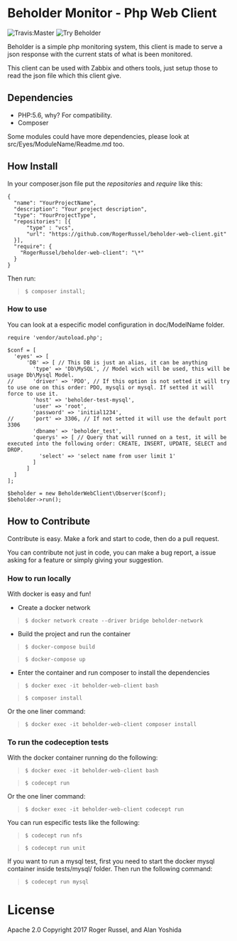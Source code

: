 # Beholder Monitor - Php Web Client

![Travis:Master](https://travis-ci.org/RogerRussel/beholder-web-client.svg?branch=master "Travis Master")
![Try Beholder](https://raw.githubusercontent.com/RogerRussel/beholder-web-client/master/opt/img/beholder.jpg)

Beholder is a simple php monitoring system, this client is made to serve a json response with the current stats of what is been monitored.

This client can be used with Zabbix and others tools, just setup those to read the json file which this client give.



## Dependencies

* PHP:5.6, why? For compatibility.
* Composer

Some modules could have more dependencies, please look at src/Eyes/ModuleName/Readme.md too.

## How Install

In your composer.json file put the *repositories* and *require* like this:

```
{
  "name": "YourProjectName",
  "description": "Your project description",
  "type": "YourProjectType",
  "repositories": [{
      "type" : "vcs",
      "url": "https://github.com/RogerRussel/beholder-web-client.git"
  }],
  "require": {
    "RogerRussel/beholder-web-client": "\*"
  }
}
```

Then run:

> `$ composer install;`

### How to use

You can look at a especific model configuration in doc/ModelName folder.

```
require 'vendor/autoload.php';

$conf = [
  'eyes' => [
      'DB' => [ // This DB is just an alias, it can be anything
        'type' => 'Db\MySQL', // Model wich will be used, this will be usage Db\Mysql Model.
//      'driver' => 'PDO', // If this option is not setted it will try to use one on this order: PDO, mysqli or mysql. If setted it will force to use it.
        'host' => 'beholder-test-mysql',
        'user' => 'root',
        'password' => 'initial1234',
//      'port' => 3306, // If not setted it will use the default port 3306
        'dbname' => 'beholder_test',
        'querys' => [ // Query that will runned on a test, it will be executed into the following order: CREATE, INSERT, UPDATE, SELECT and DROP.
          'select' => 'select name from user limit 1'
        ]
      ]
  ]
];

$beholder = new BeholderWebClient\Observer($conf);
$beholder->run();
```


## How to Contribute

Contribute is easy. Make a fork and start to code, then do a pull request.

You can contribute not just in code, you can make a bug report, a issue asking for a feature or simply giving your suggestion.


### How to run locally

With docker is easy and fun!

* Create a docker network

> `$ docker network create --driver bridge beholder-network`

* Build the project and run the container

> `$ docker-compose build`

> `$ docker-compose up`

* Enter the container and run composer to install the dependencies

> `$ docker exec -it beholder-web-client bash`

> `$ composer install`

Or the one liner command:

> `$ docker exec -it beholder-web-client composer install`

### To run the codeception tests
With the docker container running do the following:

> `$ docker exec -it beholder-web-client bash`

> `$ codecept run`

Or the one liner command:

> `$ docker exec -it beholder-web-client codecept run`

You can run especific tests like the following:

> `$ codecept run nfs`

> `$ codecept run unit`

If you want to run a mysql test, first you need to start the docker mysql container inside tests/mysql/ folder. Then run the following command:

> `$ codecept run mysql `

# License

Apache 2.0
Copyright 2017 Roger Russel, and Alan Yoshida
